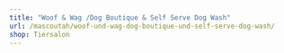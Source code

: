```yaml
---
title: "Woof & Wag /Dog Boutique & Self Serve Dog Wash"
url: /mascoutah/woof-und-wag-dog-boutique-und-self-serve-dog-wash/
shop: Tiersalon
---
```

